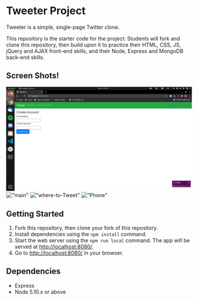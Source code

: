 # Tweeter Project

Tweeter is a simple, single-page Twitter clone.

This repository is the starter code for the project: Students will fork and clone this repository, then build upon it to practice their HTML, CSS, JS, jQuery and AJAX front-end skills, and their Node, Express and MongoDB back-end skills.

## Screen Shots!

!["Register now!"](https://github.com/zainen/tinyapp/blob/main/docs/Register.png)
!["main"](https://github.com/zainen/tweeter/public/images/main.png)
!["where-to-Tweet"](https://github.com/zainen/tweeter/public/images/where-to-Tweet.png)
!["Phone"](https://github.com/zainen/tweeter/public/images/Phone.png)


## Getting Started

1. Fork this repository, then clone your fork of this repository.
2. Install dependencies using the `npm install` command.
3. Start the web server using the `npm run local` command. The app will be served at <http://localhost:8080/>.
4. Go to <http://localhost:8080/> in your browser.

## Dependencies

- Express
- Node 5.10.x or above
